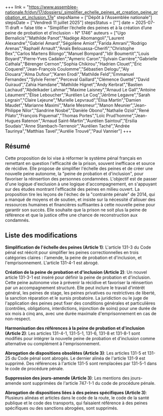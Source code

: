 +++
link = "https://www.assemblee-nationale.fr/dyn/17/dossiers/_simplifier_echelle_peines_et_creation_peine_probation_et_inclusion_17e"
stepsName = ["Dépôt à l'Assemblée nationale"]
stepsDate = ["Vendredi 11 juillet 2025"]
stepsStatus = [""]
date = 2025-07-11
draft = false
title = "Simplifier l’échelle des peines et à la création d’une peine de probation et d’inclusion - N° 1746"
auteurs = ["Ugo Bernalicis","Mathilde Panot","Nadège Abomangoli","Laurent Alexandre","Gabriel Amard","Ségolène Amiot","Farida Amrani","Rodrigo Arenas","Raphaël Arnault","Anaïs Belouassa-Cherifi","Christophe Bex","Carlos Martens Bilongo","Manuel Bompard","Idir Boumertit","Louis Boyard","Pierre-Yves Cadalen","Aymeric Caron","Sylvain Carrière","Gabrielle Cathala","Bérenger Cernon","Sophia Chikirou","Hadrien Clouet","Éric Coquerel","Jean-François Coulomme","Sébastien Delogu","Aly Diouara","Alma Dufour","Karen Erodi","Mathilde Feld","Emmanuel Fernandes","Sylvie Ferrer","Perceval Gaillard","Clémence Guetté","David Guiraud","Zahia Hamdane","Mathilde Hignet","Andy Kerbrat","Bastien Lachaud","Abdelkader Lahmar","Maxime Laisney","Arnaud Le Gall","Antoine Léaument","Élise Leboucher","Aurélien Le Coq","Jérôme Legavre","Sarah Legrain","Claire Lejeune","Murielle Lepvraud","Élisa Martin","Damien Maudet","Marianne Maximi","Marie Mesmeur","Manon Meunier","Jean-Philippe Nilor","Sandrine Nosbé","Danièle Obono","Nathalie Oziol","René Pilato","François Piquemal","Thomas Portes","Loïc Prud’homme","Jean-Hugues Ratenon","Arnaud Saint-Martin","Aurélien Saintoul","Ersilia Soudais","Anne Stambach-Terrenoir","Aurélien Taché","Andrée Taurinya","Matthias Tavel","Aurélie Trouvé","Paul Vannier"]
+++

## Résumé

Cette proposition de loi vise à réformer le système pénal français en remettant en question l'efficacité de la prison, souvent inefficace et source de récidive. Elle propose de simplifier l'échelle des peines et de créer une nouvelle peine autonome, la "peine de probation et d'inclusion", pour favoriser la réinsertion des personnes condamnées. L'objectif est de passer d'une logique d'exclusion à une logique d'accompagnement, en s'appuyant sur des études montrant l'efficacité des peines en milieu ouvert. La proposition tire les leçons de l'échec de la "contrainte pénale" de 2014, qui a manqué de moyens et de soutien, et insiste sur la nécessité d'allouer des ressources humaines et financières suffisantes à cette nouvelle peine pour garantir son succès. Elle souhaite que la prison ne soit plus la peine de référence et que la justice offre une chance de reconstruction aux condamnés.

## Liste des modifications

**Simplification de l'échelle des peines (Article 1)**: L'article 131-3 du Code pénal est réécrit pour simplifier les peines correctionnelles en trois catégories claires : l'amende, la peine de probation et d'inclusion, et l'emprisonnement. L'article 131-4-1 est abrogé.

**Création de la peine de probation et d'inclusion (Article 2)**: Un nouvel article 131-3-1 est inséré pour définir la peine de probation et d'inclusion. Cette peine autonome vise à prévenir la récidive et favoriser la réinsertion par un accompagnement structuré. Elle peut inclure le travail d'intérêt général, les peines de stage, les peines privatives ou restrictives de liberté, la sanction réparation et le sursis probatoire. La juridiction ou le juge de l'application des peines peut fixer des conditions générales et particulières (contrôles, obligations, interdictions, injonction de soins) pour une durée de six mois à cinq ans, avec une durée maximale d'emprisonnement en cas de non-respect.

**Harmonisation des références à la peine de probation et d'inclusion (Article 2)**: Les articles 131-4-1, 131-5-1, 131-6, 131-8 et 131-8-1 sont modifiés pour intégrer la nouvelle peine de probation et d'inclusion comme alternative ou complément à l'emprisonnement.

**Abrogation de dispositions obsolètes (Article 3)**: Les articles 131-5 et 131-25 du Code pénal sont abrogés. Le dernier alinéa de l'article 131-9 est supprimé. Des références à l'article 131-5 sont remplacées par 131-5-1 dans le code de procédure pénale.

**Suppression des jours-amende (Article 3)**: Les mentions des jours-amende sont supprimées de l'article 747-1-1 du code de procédure pénale.

**Abrogation de dispositions liées à des peines spécifiques (Article 3)**: Plusieurs alinéas et articles dans le code de la route, le code de la santé publique et le code des transports, qui faisaient référence à des peines spécifiques ou des sanctions abrogées, sont supprimés.
